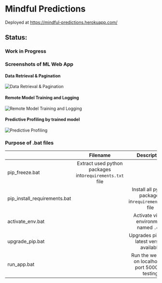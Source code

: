 # Mindful Predictions
Deployed at https://mindful-predictions.herokuapp.com/

## Status: 
### Work in Progress

### Screenshots of ML Web App
#### Data Retrieval & Pagination
![Data Retrieval & Pagination](https://github.com/incubated-geek-cc/mindful-predictions/blob/main/preview/data_navigation_and_pagination.png)

#### Remote Model Training and Logging
![Remote Model Training and Logging](https://github.com/incubated-geek-cc/mindful-predictions/blob/main/preview/remote_training_and_logging.png)

#### Predictive Profiling by trained model
![Predictive Profiling](https://github.com/incubated-geek-cc/mindful-predictions/blob/main/preview/predictive_profiling.png)

### Purpose of .bat files
|   | Filename | Description  |
| :------ | :-: | :-: |
| pip_freeze.bat | Extract used python packages into`requirements.txt` file |   |
| pip_install_requirements.bat |   | Install all python packages in`requirements.txt` file  |
| activate_env.bat |   | Activate virtual environment named `.env` |
| upgrade_pip.bat |   | Upgrades pip to its latest version available |
| run_app.bat  |   | Run the web app on localhost at port 5000 for testing |
